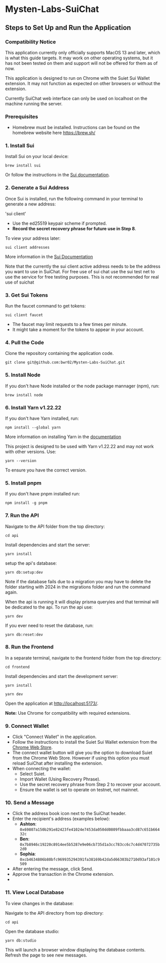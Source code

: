 # Mysten-Labs-SuiChat

## Steps to Set Up and Run the Application

### Compatibility Notice
This application currently only officially supports MacOS 13 and later, which is what this guide targets. It may work on other operating systems, but it has not been tested on them and support will not be offered for them as of now.

This application is designed to run on Chrome with the Suiet Sui Wallet extension. It may not function as expected on other browsers or without the extension.

Currently SuiChat web interface can only be used on localhost on the machine running the server.

### Prerequisites
- Homebrew must be installed. Instructions can be found on the homebrew website here https://brew.sh/
### 1. Install Sui
Install Sui on your local device:  

`brew install sui`

Or follow the instructions in the [Sui documentation](https://docs.sui.io/guides/developer/getting-started).

### 2. Generate a Sui Address
Once Sui is installed, run the following command in your terminal to generate a new address:

'sui client'

- Use the ed25519 keypair scheme if prompted.
- **Record the secret recovery phrase for future use in Step 8**.

To view your address later:

`sui client addresses` 

More information in the [Sui Documentation](https://docs.sui.io/guides/developer/getting-started/get-address)

Note that the currently the sui client active address needs to be the address you want to use in SuiChat. 
For free use of sui chat use the sui test net to use the service for free testing purposes. This is not recommended for real use of suichat

### 3. Get Sui Tokens
Run the faucet command to get tokens:

`sui client faucet`

- The faucet may limit requests to a few times per minute.
- It might take a moment for the tokens to appear in your account.
  
### 4. Pull the Code
Clone the repository containing the application code.

`git clone git@github.com:bwr02/Mysten-Labs-SuiChat.git`

### 5. Install Node
If you don't have Node installed or the node package mannager (npm), run:

`brew install node`

### 6. Install Yarn v1.22.22
If you don't have Yarn installed, run:

`npm install --global yarn`

More information on installing Yarn in the [documentation](https://classic.yarnpkg.com/lang/en/docs/install/#mac-stable)

This project is designed to be used with Yarn v1.22.22 and may not work with other versions. Use:

`yarn --version`

To ensure you have the correct version.

### 5. Install pnpm
If you don't have pnpm installed run:

`npm install -g pnpm`

### 7. Run the API
Navigate to the API folder from the top directory:

`cd api`

Install dependencies and start the server:

`yarn install`

setup the api's database:

`yarn db:setup:dev`

Note if the database fails due to a migration you may have to delete the folder starting with 2024 in the migrations folder and run the command again.

When the api is running it will display prisma queryies and that terminal will be dedicated to the api.
To run the api use:

`yarn dev`

If you ever need to reset the database, run:

`yarn db:reset:dev`

### 8. Run the Frontend
In a separate terminal, navigate to the frontend folder from the top directory:

`cd frontend`

Install dependencies and start the development server:

`yarn install`

`yarn dev`

Open the application at [http://localhost:5173/](http://localhost:5173/).

**Note:** Use Chrome for compatibility with required extensions.

### 9. Connect Wallet
- Click "Connect Wallet" in the application.
- Follow the instructions to install the Suiet Sui Wallet extension from the [Chrome Web Store](https://chromewebstore.google.com/detail/suiet-sui-wallet/khpkpbbcccdmmclmpigdgddabeilkdpd
).
- The connect wallet button will give you the option to download Suiet from the Chrome Web Store. However if using this option you must reload SuiChat after installing the extension.
- When connecting the wallet:
  - Select Suiet.
  - Import Wallet (Using Recovery Phrase).
  - Use the secret recovery phrase from Step 2 to recover your account.
  - Ensure the wallet is set to operate on testnet, not mainnet.

### 10. Send a Message
- Click the address book icon next to the SuiChat header.
- Enter the recipient's address (examples below):
  - **Ashton**: `0x69807a150b291e82423fe41024e7453da050dd0809fbbaaa3cd87c651b66432c`
  - **Ben**: `0x7b8946c19220c8914ee5b5287e9e06cb735d1a3cc783cc6c7c4d47072735b2d0`
  - **Sophia**: `0xcb4634806b80bfc969935294391fa38169b42da5d66303b2710d93af101c9509`
- After entering the message, click Send.
- Approve the transaction in the Chrome extension.
- 
### 11. View Local Database
To view changes in the database:

Navigate to the API directory from top directory:

`cd api`

Open the database studio:

`yarn db:studio`

This will launch a browser window displaying the database contents. Refresh the page to see new messages.
